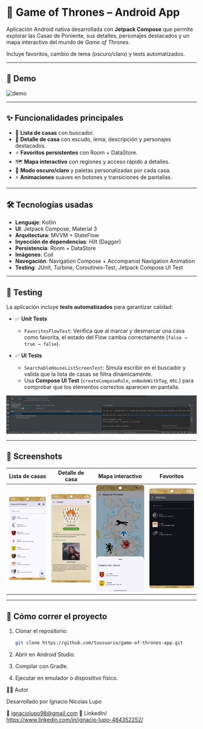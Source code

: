 # 📱 Game of Thrones – Android App

Aplicación Android nativa desarrollada con **Jetpack Compose** que permite explorar las Casas de Poniente, sus detalles, personajes destacados y un mapa interactivo del mundo de *Game of Thrones*.  

Incluye favoritos, cambio de tema (oscuro/claro) y tests automatizados.

---

## 🎥 Demo

![demo](./demo.gif)  


---

## ✨ Funcionalidades principales

- 🏰 **Lista de casas** con buscador.
- 📖 **Detalle de casa** con escudo, lema, descripción y personajes destacados.
- ⭐ **Favoritos persistentes** con Room + DataStore.
- 🗺️ **Mapa interactivo** con regiones y acceso rápido a detalles.
- 🎨 **Modo oscuro/claro** y paletas personalizadas por cada casa.
- ⚡ **Animaciones** suaves en botones y transiciones de pantallas.

---

## 🛠️ Tecnologías usadas

- **Lenguaje**: Kotlin  
- **UI**: Jetpack Compose, Material 3  
- **Arquitectura**: MVVM + StateFlow  
- **Inyección de dependencias**: Hilt (Dagger)  
- **Persistencia**: Room + DataStore  
- **Imágenes**: Coil  
- **Navegación**: Navigation Compose + Accompanist Navigation Animation  
- **Testing**: JUnit, Turbine, Coroutines-Test, Jetpack Compose UI Test

---

## 🧪 Testing

La aplicación incluye **tests automatizados** para garantizar calidad:

- ✅ **Unit Tests**  
  - `FavoritesFlowTest`: Verifica que al marcar y desmarcar una casa como favorita, el estado del Flow cambia correctamente (`false → true → false`).

- ✅ **UI Tests**  
  - `SearchableHouseListScreenTest`: Simula escribir en el buscador y valida que la lista de casas se filtra dinámicamente.  
  - Usa **Compose UI Test** (`createComposeRule`, `onNodeWithTag`, etc.) para comprobar que los elementos correctos aparecen en pantalla.

![tests](./tests_passed.png)  



---

## 📸 Screenshots

|        Lista de casas       |       Detalle de casa         |      Mapa interactivo    |          Favoritos                 |
|      ----------------       |       -----------------       |     ------------------   |          -----------               |
|      ![](./list.png)        |    ![](./detail.png)          |      ![](./map.png)      |        ![](./favorites.png)        |




---

## 🚀 Cómo correr el proyecto

1. Clonar el repositorio:
   ```bash
   git clone https://github.com/tuusuario/game-of-thrones-app.git

2. Abrir en Android Studio.

3. Compilar con Gradle.

4. Ejecutar en emulador o dispositivo físico.

👨‍💻 Autor

Desarrollado por Ignacio Nicolas Lupo

📧 ignaciolupo98@gmail.com
💼 LinkedIn/ https://www.linkedin.com/in/ignacio-lupo-484352252/

